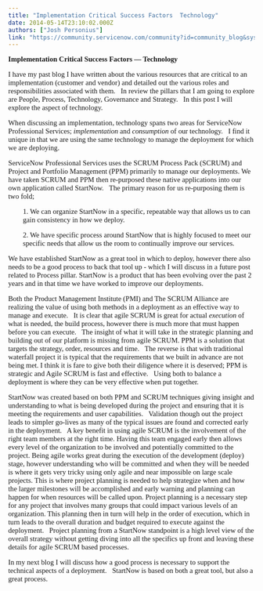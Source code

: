 ```yaml
---
title: "Implementation Critical Success Factors  Technology"
date: 2014-05-14T23:10:02.000Z
authors: ["Josh Personius"]
link: "https://community.servicenow.com/community?id=community_blog&sys_id=524d6229dbd0dbc01dcaf3231f961901"
---
```

<p><span style="font-size: 11.0pt; font-family: Calibri;"><strong>Implementation Critical Success Factors — Technology</strong></span></p><p></p><p><span style="font-size: 11.0pt; font-family: Calibri;">I have my past blog I have written about the various resources that are critical to an implementation (customer and vendor) and detailed out the various roles and responsibilities associated with them.   In review the pillars that I am going to explore are People, Process, Technology, Governance and Strategy.   In this post I will explore the aspect of technology.</span></p><p></p><p><span style="font-size: 11.0pt; font-family: Calibri;">When discussing an implementation, technology spans two areas for ServiceNow Professional Services; <em>implementation</em> and <em>consumption</em> of our technology.   I find it unique in that we are using the same technology to manage the deployment for which we are deploying.</span></p><p></p><p><span style="font-size: 11.0pt; font-family: Calibri;">ServiceNow Professional Services uses the SCRUM Process Pack (SCRUM) and Project and Portfolio Management (PPM) primarily to manage our deployments. We have taken SCRUM and PPM then re-purposed these native applications into our own application called StartNow.   The primary reason for us re-purposing them is two fold;</span></p><p></p><p style="padding-left: 30px;"><span style="font-size: 11.0pt; font-family: Calibri;">1. We can organize StartNow in a specific, repeatable way that allows us to can gain consistency in how we deploy.   </span></p><p style="padding-left: 30px;"><span style="font-size: 11.0pt; font-family: Calibri;">2. We have specific process around StartNow that is highly focused to meet our specific needs that allow us the room to continually improve our services. </span></p><p></p><p><span style="font-size: 11.0pt; font-family: Calibri;">We have established StartNow as a great tool in which to deploy, however there also needs to be a good process to back that tool up - which I will discuss in a future post related to Process pillar. StartNow is a product that has been evolving over the past 2 years and in that time we have worked to improve our deployments. </span></p><p></p><p><span style="font-size: 11.0pt; font-family: Calibri;">Both the Product Management Institute (PMI) and The SCRUM Alliance are realizing the value of using both methods in a deployment as an effective way to manage and execute.   It is clear that agile SCRUM is great for actual <em>execution</em> of what is needed, the build process, however there is much more that must happen before you can execute.   The insight of what it will take in the strategic planning and building out of our platform is missing from agile SCRUM. PPM is a solution that targets the strategy, order, resources and time.   The reverse is that with traditional waterfall project it is typical that the requirements that we built in advance are not being met. I think it is fare to give both their diligence where it is deserved; PPM is strategic and Agile SCRUM is fast and effective.   Using both to balance a deployment is where they can be very effective when put together.</span></p><p></p><p><span style="font-size: 11.0pt; font-family: Calibri;">StartNow was created based on both PPM and SCRUM techniques giving insight and understanding to what is being developed during the project and ensuring that it is meeting the requirements and user capabilities.   Validation though out the project leads to simpler go-lives as many of the typical issues are found and corrected early in the deployment.   A key benefit in using agile SCRUM is the involvement of the right team members at the right time. Having this team engaged early then allows every level of the organization to be involved and potentially committed to the project. Being agile works great during the execution of the development (deploy) stage, however understanding who will be committed and when they will be needed is where it gets very tricky using only agile and near impossible on large scale projects. This is where project planning is needed to help strategize when and how the larger milestones will be accomplished and early warning and planning can happen for when resources will be called upon. Project planning is a necessary step for any project that involves many groups that could impact various levels of an organization. This planning then in turn will help in the order of execution, which in turn leads to the overall duration and budget required to execute against the deployment.   Project planning from a StartNow standpoint is a high level view of the overall strategy without getting diving into all the specifics up front and leaving these details for agile SCRUM based processes. </span></p><p></p><p><span style="font-size: 11.0pt; font-family: Calibri;">In my next blog I will discuss how a good process is necessary to support the technical aspects of a deployment.   StartNow is based on both a great tool, but also a great process.</span></p>